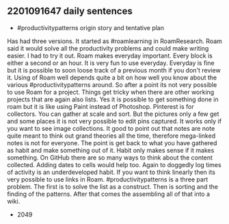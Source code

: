 ## 2201091647 daily sentences

* #productivitypatterns origin story and tentative plan

Has had three versions.
It started as #roamlearning in RoamResearch.
Roam said it would solve all the productivity problems and could make writing easier. 
I had to try it out. 
Roam makes everyday important. 
Every block is either a second or an hour. 
It is very fun to use everyday.
Everyday is fine but it is possible to soon loose track of a previous month if you don't review it.
Using of Roam well depends quite a bit on how well you know about the various #productivitypatterns around.
So after a point its not very possible to use Roam for a project.
Things get tricky when there are other working projects that are again also lists.
Yes it is possible to get something done in roam but it is like using Paint instead of Photoshop.
Pinterest is for collectors.
You can gather at scale and sort.
But the pictures only a few get and some places it is not very possible to edit pins captured.
It works only if you want to see image collections.
It good to point out that notes are note quite meant to think out grand theories all the time, therefore mega-linked notes is not for everyone.
The point is get back to what you have gathered as habit and make something out of it.
Habit only makes sense if it makes something.
On GitHub there are so many ways to think about the content collected.
Adding dates to cells would help too.
Again to doggedly log times of activity is an underdeveloped habit.
If you want to think linearly then its very possible to use links in Roam. 
#productivitypatterns is a three part problem.
The first is to solve the list as a construct.
Then is sorting and the finding of the patterns.
After that comes the assembling all of that into a wiki.
* 2049     